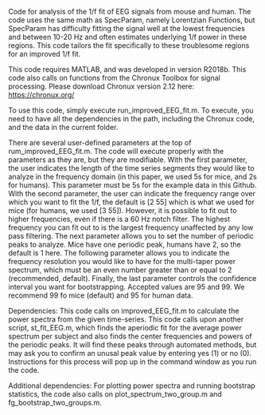 Code for analysis of the 1/f fit of EEG signals from mouse and human. The code uses the same math as SpecParam, namely Lorentzian Functions, but SpecParam has difficulty fitting the signal well at the lowest frequencies and between 10-20 Hz and often estimates underlying 1/f power in these regions. This code tailors the fit specifically to these troublesome regions for an improved 1/f fit.

This code requires MATLAB, and was developed in version R2018b. This code also calls on functions from the Chronux Toolbox for signal processing. Please download Chronux version 2.12 here: https://chronux.org/

To use this code, simply execute run_improved_EEG_fit.m. To execute, you need to have all the dependencies in the path, including the Chronux code, and the data in the current folder. 

There are several user-defined parameters at the top of rum_improved_EEG_fit.m. The code will execute properly with the parameters as they are, but they are modifiable. With the first parameter, the user indicates the length of the time series segments they would like to analyze in the frequency domain (in this paper, we used 5s for mice, and 2s for humans). This parameter must be 5s for the example data in this Github. With the second parameter, the user can indicate the frequency range over which you want to fit the 1/f, the default is [2 55] which is what we used for mice (for humans, we used [3 55]). However, it is possible to fit out to higher frequencies, even if there is a 60 Hz notch filter. The highest frequency you can fit out to is the largest frequency unaffected by any low pass filtering. The next parameter allows you to set the number of periodic peaks to analyze. Mice have one periodic peak, humans have 2, so the default is 1 here. The following parameter allows you to indicate the frequency resolution you would like to have for the multi-taper power spectrum, which must be an even number greater than or equal to 2 (recommended, default). Finally, the last parameter controls the confidence interval you want for bootstrapping. Accepted values are 95 and 99. We recommend 99 fo mice (default) and 95 for human data.

Dependencies: This code calls on improved_EEG_fit.m to calculate the power spectra from the given time-series. This code calls upon another script, st_fit_EEG.m, which finds the aperiodic fit for the average power spectrum per subject and also finds the center frequencies and powers of the periodic peaks. It will find these peaks through automated methods, but may ask you to confirm an unusal peak value by entering yes (1) or no (0). Instructions for this process will pop up in the command window as you run the code.

Additional dependencies: For plotting power spectra and running bootstrap statistics, the code also calls on plot_spectrum_two_group.m and fg_bootstrap_two_groups.m.
